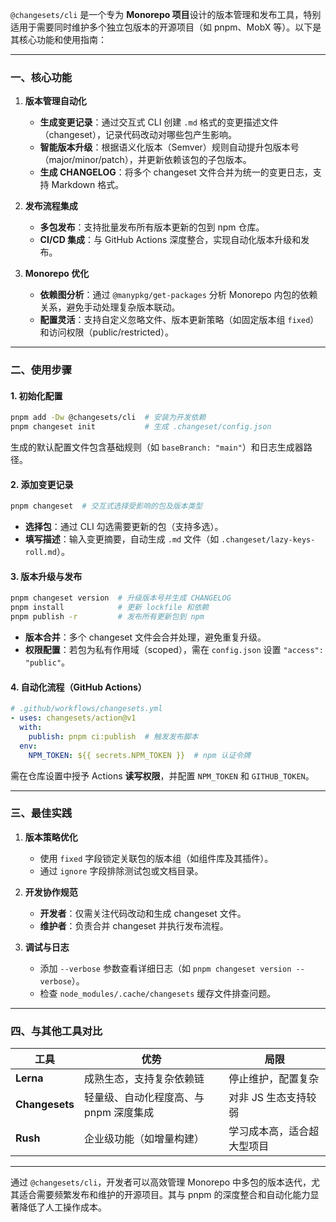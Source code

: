 `@changesets/cli` 是一个专为 **Monorepo 项目**设计的版本管理和发布工具，特别适用于需要同时维护多个独立包版本的开源项目（如 pnpm、MobX 等）。以下是其核心功能和使用指南：

---

### **一、核心功能**
1. **版本管理自动化**  
   - **生成变更记录**：通过交互式 CLI 创建 `.md` 格式的变更描述文件（changeset），记录代码改动对哪些包产生影响。  
   - **智能版本升级**：根据语义化版本（Semver）规则自动提升包版本号（major/minor/patch），并更新依赖该包的子包版本。  
   - **生成 CHANGELOG**：将多个 changeset 文件合并为统一的变更日志，支持 Markdown 格式。

2. **发布流程集成**  
   - **多包发布**：支持批量发布所有版本更新的包到 npm 仓库。  
   - **CI/CD 集成**：与 GitHub Actions 深度整合，实现自动化版本升级和发布。

3. **Monorepo 优化**  
   - **依赖图分析**：通过 `@manypkg/get-packages` 分析 Monorepo 内包的依赖关系，避免手动处理复杂版本联动。  
   - **配置灵活**：支持自定义忽略文件、版本更新策略（如固定版本组 `fixed`）和访问权限（public/restricted）。

---

### **二、使用步骤**
#### **1. 初始化配置**
```bash
pnpm add -Dw @changesets/cli  # 安装为开发依赖
pnpm changeset init           # 生成 .changeset/config.json
```
生成的默认配置文件包含基础规则（如 `baseBranch: "main"`）和日志生成器路径。

#### **2. 添加变更记录**
```bash
pnpm changeset  # 交互式选择受影响的包及版本类型
```
- **选择包**：通过 CLI 勾选需要更新的包（支持多选）。  
- **填写描述**：输入变更摘要，自动生成 `.md` 文件（如 `.changeset/lazy-keys-roll.md`）。

#### **3. 版本升级与发布**
```bash
pnpm changeset version  # 升级版本号并生成 CHANGELOG
pnpm install            # 更新 lockfile 和依赖
pnpm publish -r         # 发布所有更新包到 npm
```
- **版本合并**：多个 changeset 文件会合并处理，避免重复升级。  
- **权限配置**：若包为私有作用域（scoped），需在 `config.json` 设置 `"access": "public"`。

#### **4. 自动化流程（GitHub Actions）**
```yaml
# .github/workflows/changesets.yml
- uses: changesets/action@v1
  with:
    publish: pnpm ci:publish  # 触发发布脚本
  env:
    NPM_TOKEN: ${{ secrets.NPM_TOKEN }}  # npm 认证令牌
```
需在仓库设置中授予 Actions **读写权限**，并配置 `NPM_TOKEN` 和 `GITHUB_TOKEN`。

---

### **三、最佳实践**
1. **版本策略优化**  
   - 使用 `fixed` 字段锁定关联包的版本组（如组件库及其插件）。  
   - 通过 `ignore` 字段排除测试包或文档目录。

2. **开发协作规范**  
   - **开发者**：仅需关注代码改动和生成 changeset 文件。  
   - **维护者**：负责合并 changeset 并执行发布流程。

3. **调试与日志**  
   - 添加 `--verbose` 参数查看详细日志（如 `pnpm changeset version --verbose`）。  
   - 检查 `node_modules/.cache/changesets` 缓存文件排查问题。

---

### **四、与其他工具对比**
| **工具**       | **优势**                                | **局限**                          |
|----------------|----------------------------------------|----------------------------------|
| **Lerna**      | 成熟生态，支持复杂依赖链               | 停止维护，配置复杂          |
| **Changesets** | 轻量级、自动化程度高、与 pnpm 深度集成  | 对非 JS 生态支持较弱        |
| **Rush**       | 企业级功能（如增量构建）                | 学习成本高，适合超大型项目  |

---

通过 `@changesets/cli`，开发者可以高效管理 Monorepo 中多包的版本迭代，尤其适合需要频繁发布和维护的开源项目。其与 pnpm 的深度整合和自动化能力显著降低了人工操作成本。